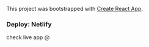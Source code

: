 This project was bootstrapped with [Create React App](https://github.com/facebook/create-react-app).

### Deploy: Netlify

check live app @
